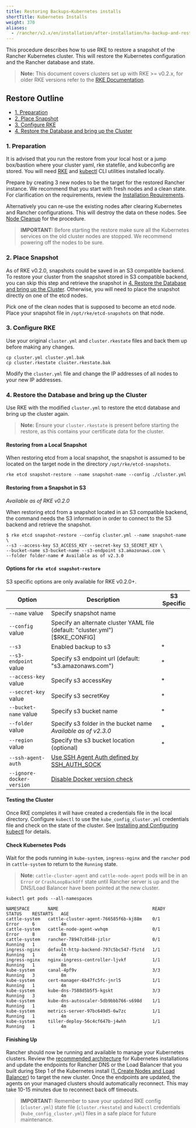 ```yaml
---
title: Restoring Backups—Kubernetes installs
shortTitle: Kubernetes Installs
weight: 370
aliases:
  - /rancher/v2.x/en/installation/after-installation/ha-backup-and-restoration/
---
```


This procedure describes how to use RKE to restore a snapshot of the Rancher Kubernetes cluster. 
This will restore the Kubernetes configuration and the Rancher database and state.

> **Note:** This document covers clusters set up with RKE >= v0.2.x, for older RKE versions refer to the [RKE Documentation]({{<baseurl>}}/rke/latest/en/etcd-snapshots/restoring-from-backup).

## Restore Outline

<!-- TOC -->

- [1. Preparation](#1-preparation)
- [2. Place Snapshot](#2-place-snapshot)
- [3. Configure RKE](#3-configure-rke)
- [4. Restore the Database and bring up the Cluster](#4-restore-the-database-and-bring-up-the-cluster)

<!-- /TOC -->

### 1. Preparation

It is advised that you run the restore from your local host or a jump box/bastion where your cluster yaml, rke statefile, and kubeconfig are stored.  You will need [RKE]({{<baseurl>}}/rke/latest/en/installation/) and [kubectl]({{<baseurl>}}/rancher/v2.x/en/faq/kubectl/) CLI utilities installed locally.

Prepare by creating 3 new nodes to be the target for the restored Rancher instance.  We recommend that you start with fresh nodes and a clean state. For clarification on the requirements, review the [Installation Requirements](https://rancher.com/docs/rancher/v2.x/en/installation/requirements/).  

Alternatively you can re-use the existing nodes after clearing Kubernetes and Rancher configurations. This will destroy the data on these nodes. See [Node Cleanup]({{<baseurl>}}/rancher/v2.x/en/faq/cleaning-cluster-nodes/) for the procedure.

> **IMPORTANT:** Before starting the restore make sure all the Kubernetes services on the old cluster nodes are stopped. We recommend powering off the nodes to be sure.

### 2. Place Snapshot

As of RKE v0.2.0, snapshots could be saved in an S3 compatible backend. To restore your cluster from the snapshot stored in S3 compatible backend, you can skip this step and retrieve the snapshot in [4. Restore the Database and bring up the Cluster](#4-restore-the-database-and-bring-up-the-cluster). Otherwise, you will need to place the snapshot directly on one of the etcd nodes.

Pick one of the clean nodes that is supposed to become an etcd node. Place your snapshot file in `/opt/rke/etcd-snapshots` on that node.

### 3. Configure RKE

Use your original `cluster.yml` and `cluster.rkestate` files and back them up before making any changes.

```
cp cluster.yml cluster.yml.bak
cp cluster.rkestate cluster.rkestate.bak
```

Modify the `cluster.yml` file and change the IP addresses of all nodes to your new IP addresses.

### 4. Restore the Database and bring up the Cluster

Use RKE with the modified `cluster.yml` to restore the etcd database and bring up the cluster again.

> **Note:** Ensure your `cluster.rkestate` is present before starting the restore, as this contains your certificate data for the cluster.

#### Restoring from a Local Snapshot

When restoring etcd from a local snapshot, the snapshot is assumed to be located on the target node in the directory `/opt/rke/etcd-snapshots`.

```
rke etcd snapshot-restore --name snapshot-name --config ./cluster.yml
```

#### Restoring from a Snapshot in S3

_Available as of RKE v0.2.0_

When restoring etcd from a snapshot located in an S3 compatible backend, the command needs the S3 information in order to connect to the S3 backend and retrieve the snapshot.

```
$ rke etcd snapshot-restore --config cluster.yml --name snapshot-name \
--s3 --access-key S3_ACCESS_KEY --secret-key S3_SECRET_KEY \
--bucket-name s3-bucket-name --s3-endpoint s3.amazonaws.com \
--folder folder-name # Available as of v2.3.0
```

#### Options for `rke etcd snapshot-restore`

S3 specific options are only available for RKE v0.2.0+.

| Option | Description | S3 Specific |
| --- | --- | ---|
| `--name` value            |  Specify snapshot name | |
| `--config` value          |  Specify an alternate cluster YAML file (default: "cluster.yml") [$RKE_CONFIG] | |
| `--s3`                    |  Enabled backup to s3 |* |
| `--s3-endpoint` value     |  Specify s3 endpoint url (default: "s3.amazonaws.com") | * |
| `--access-key` value      |  Specify s3 accessKey | *|
| `--secret-key` value      |  Specify s3 secretKey | *|
| `--bucket-name` value     |  Specify s3 bucket name | *|
| `--folder` value |  Specify s3 folder in the bucket name _Available as of v2.3.0_ | *|
| `--region` value          |  Specify the s3 bucket location (optional) | *|
| `--ssh-agent-auth`      |   [Use SSH Agent Auth defined by SSH_AUTH_SOCK]({{<baseurl>}}/rke/latest/en/config-options/#ssh-agent) | |
| `--ignore-docker-version`  | [Disable Docker version check]({{<baseurl>}}/rke/latest/en/config-options/#supported-docker-versions) |

#### Testing the Cluster

Once RKE completes it will have created a credentials file in the local directory.  Configure `kubectl` to use the `kube_config_cluster.yml` credentials file and check on the state of the cluster. See [Installing and Configuring kubectl]({{<baseurl>}}/rancher/v2.x/en/faq/kubectl/#configuration) for details.

#### Check Kubernetes Pods

Wait for the pods running in `kube-system`, `ingress-nginx` and the `rancher` pod in `cattle-system` to return to the `Running` state.

> **Note:** `cattle-cluster-agent` and `cattle-node-agent` pods will be in an `Error` or `CrashLoopBackOff` state until Rancher server is up and the DNS/Load Balancer have been pointed at the new cluster.

```
kubectl get pods --all-namespaces

NAMESPACE       NAME                                    READY     STATUS    RESTARTS   AGE
cattle-system   cattle-cluster-agent-766585f6b-kj88m    0/1       Error     6          4m
cattle-system   cattle-node-agent-wvhqm                 0/1       Error     8          8m
cattle-system   rancher-78947c8548-jzlsr                0/1       Running   1          4m
ingress-nginx   default-http-backend-797c5bc547-f5ztd   1/1       Running   1          4m
ingress-nginx   nginx-ingress-controller-ljvkf          1/1       Running   1          8m
kube-system     canal-4pf9v                             3/3       Running   3          8m
kube-system     cert-manager-6b47fc5fc-jnrl5            1/1       Running   1          4m
kube-system     kube-dns-7588d5b5f5-kgskt               3/3       Running   3          4m
kube-system     kube-dns-autoscaler-5db9bbb766-s698d    1/1       Running   1          4m
kube-system     metrics-server-97bc649d5-6w7zc          1/1       Running   1          4m
kube-system     tiller-deploy-56c4cf647b-j4whh          1/1       Running   1          4m
```

#### Finishing Up

Rancher should now be running and available to manage your Kubernetes clusters. Review the [recommended architecture]({{<baseurl>}}/rancher/v2.x/en/installation/k8s-install/#recommended-architecture) for Kubernetes installations and update the endpoints for Rancher DNS or the Load Balancer that you built during Step 1 of the Kubernetes install ([1. Create Nodes and Load Balancer]({{<baseurl>}}/rancher/v2.x/en/installation/k8s-install/create-nodes-lb/#load-balancer)) to target the new cluster. Once the endpoints are updated, the agents on your managed clusters should automatically reconnect. This may take 10-15 minutes due to reconnect back off timeouts.

> **IMPORTANT:** Remember to save your updated RKE config (`cluster.yml`) state file (`cluster.rkestate`) and `kubectl` credentials (`kube_config_cluster.yml`) files in a safe place for future maintenance.
